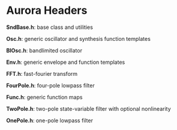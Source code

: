 Aurora Headers
=============

**SndBase.h**: base class and utilities

**Osc.h**: generic oscillator and synthesis function templates

**BlOsc.h**: bandlimited oscillator

**Env.h**: generic envelope and function templates

**FFT.h**: fast-fourier transform

**FourPole.h**: four-pole lowpass filter

**Func.h**: generic function maps

**TwoPole.h**: two-pole state-variable filter with optional
nonlinearity

**OnePole.h**: one-pole lowpass filter


